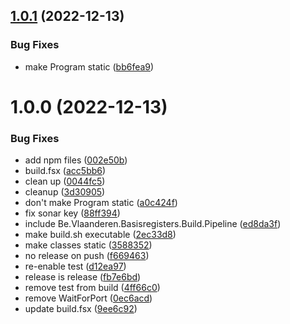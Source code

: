 ## [1.0.1](https://github.com/informatievlaanderen/basisregisters-acmidm/compare/v1.0.0...v1.0.1) (2022-12-13)


### Bug Fixes

* make Program static ([bb6fea9](https://github.com/informatievlaanderen/basisregisters-acmidm/commit/bb6fea9c9b60ffc6ce58307ce94c26a6b2e88b11))

# 1.0.0 (2022-12-13)


### Bug Fixes

* add npm files ([002e50b](https://github.com/informatievlaanderen/basisregisters-acmidm/commit/002e50b477a66969155996b2d73224b10e462e3a))
* build.fsx ([acc5bb6](https://github.com/informatievlaanderen/basisregisters-acmidm/commit/acc5bb6fd161df4d840869df2180d0f8887940dd))
* clean up ([0044fc5](https://github.com/informatievlaanderen/basisregisters-acmidm/commit/0044fc511a0552dbff213bd818fede2aea3febcb))
* cleanup ([3d30905](https://github.com/informatievlaanderen/basisregisters-acmidm/commit/3d3090597abb91d0342ba97719102a1ee2c1975f))
* don't make Program static ([a0c424f](https://github.com/informatievlaanderen/basisregisters-acmidm/commit/a0c424f4ff2b048ab20e316974f3c29eddf021b6))
* fix sonar key ([88ff394](https://github.com/informatievlaanderen/basisregisters-acmidm/commit/88ff3943f46b32b15cb289124ea89efb28b33591))
* include Be.Vlaanderen.Basisregisters.Build.Pipeline ([ed8da3f](https://github.com/informatievlaanderen/basisregisters-acmidm/commit/ed8da3f59b1e3dadea9330df7d32861d2aa6bb00))
* make build.sh executable ([2ec33d8](https://github.com/informatievlaanderen/basisregisters-acmidm/commit/2ec33d88702884af62fb88d6d6faf63fca6be185))
* make classes static ([3588352](https://github.com/informatievlaanderen/basisregisters-acmidm/commit/3588352f1ce9414a9ac82e39a3f96605b90480be))
* no release on push ([f669463](https://github.com/informatievlaanderen/basisregisters-acmidm/commit/f66946389fbd58aa891da4efb1c15ecf3046a3ed))
* re-enable test ([d12ea97](https://github.com/informatievlaanderen/basisregisters-acmidm/commit/d12ea97249097c56a435b3d039a8bf56352dfea7))
* release is release ([fb7e6bd](https://github.com/informatievlaanderen/basisregisters-acmidm/commit/fb7e6bd168a14f97a40b4f0c502e524debe7d171))
* remove test from build ([4ff66c0](https://github.com/informatievlaanderen/basisregisters-acmidm/commit/4ff66c070c93e9fc9c2bf1edb7112c95affb07dc))
* remove WaitForPort ([0ec6acd](https://github.com/informatievlaanderen/basisregisters-acmidm/commit/0ec6acdccf04b4976f91c883bc0fc96ceb218c5f))
* update build.fsx ([9ee6c92](https://github.com/informatievlaanderen/basisregisters-acmidm/commit/9ee6c921eb713720ee1e0da517f83fa94a231792))
